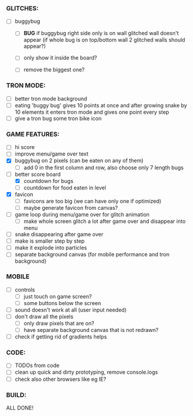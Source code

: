 ### GLITCHES:

- [ ] buggybug
  - [ ] **BUG** if buggybug right side only is on wall glitched wall doesn't appear (if whole bug is on top/bottom wall 2 glitched walls should appear?)
  - [ ] only show it inside the board?
  - [ ] remove the biggest one?


### TRON MODE:

- [ ] better tron mode background
- [ ] eating 'buggy bug' gives 10 points at once and after growing snake by 10 elements it enters tron mode and gives one point every step
- [ ] give a tron bug some tron bike icon

### GAME FEATURES:

- [ ] hi score
- [ ] improve menu/game over text
- [x] buggybug on 2 pixels (can be eaten on any of them)
  - [ ] add 0 in the first column and row, also choose only 7 length bugs
- [ ] better score board
  - [x] countdown for bugs
  - [ ] countdown for food eaten in level
- [x] favicon
  - [ ] favicons are too big (we can have only one if optimized)
  - [ ] maybe generate favicon from canvas?
- [ ] game loop during menu/game over for glitch animation
  - [ ] make whole screen glitch a lot after game over and disappear into menu
- [ ] snake disappearing after game over
 - [ ] make is smaller step by step
 - [ ] make it explode into particles
- [ ] separate background canvas (for mobile performance and tron background)

### MOBILE

- [ ] controls
  - [ ] just touch on game screen?
  - [ ] some buttons below the screen
- [ ] sound doesn't work at all (user input needed)
- [ ] don't draw all the pixels
  - [ ] only draw pixels that are on?
  - [ ] have separate background canvas that is not redrawn?
- [ ] check if getting rid of gradients helps

### CODE:

- [ ] TODOs from code
- [ ] clean up quick and dirty prototyping, remove console.logs
- [ ] check also other browsers like eg IE?

### BUILD:

ALL DONE!
